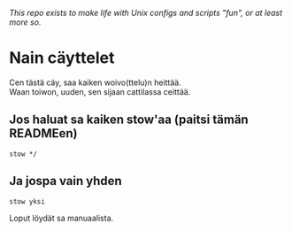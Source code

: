 _This repo exists to make life with Unix configs and scripts "fun", or at least more so._


# Nain cäyttelet

Cen tästä cäy, saa kaiken woivo(ttelu)n heittää. <br>
Waan toiwon, uuden, sen sijaan cattilassa ceittää.

## Jos haluat sa kaiken stow'aa (paitsi tämän READMEen)

`stow */`


## Ja jospa vain yhden

`stow yksi`


Loput löydät sa manuaalista.
